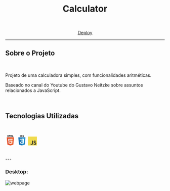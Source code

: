 <h1 align="center">Calculator</h1>

<br>

<p align="center"><a href="https://vanessabrazuna.github.io/calculator/" target="_blank">Deploy</a></p>


<hr>


## Sobre o Projeto

<br>

<p>Projeto de uma calculadora simples, com funcionalidades aritméticas.</p>

<p>Baseado no canal do Youtube do Gustavo Neitzke sobre assuntos relacionados a JavaScript.</p>

<br>

## Tecnologias Utilizadas

<br>

<code><img height="32" src="https://raw.githubusercontent.com/github/explore/80688e429a7d4ef2fca1e82350fe8e3517d3494d/topics/html/html.png" alt="HTML5"/></code>
<code><img height="32" src="https://raw.githubusercontent.com/github/explore/80688e429a7d4ef2fca1e82350fe8e3517d3494d/topics/css/css.png" alt="CSS"/></code>
<code><img height="28" src="https://raw.githubusercontent.com/github/explore/80688e429a7d4ef2fca1e82350fe8e3517d3494d/topics/javascript/javascript.png" alt="JavaScript"/></code>

<br>
---

### Desktop:
![webpage](https://imgur.com/kh7mWLn.png)
